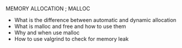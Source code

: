 MEMORY ALLOCATION ; MALLOC

- What is the difference between automatic and dynamic allocation
- What is malloc and free and how to use them
- Why and when use malloc
- How to use valgrind to check for memory leak


